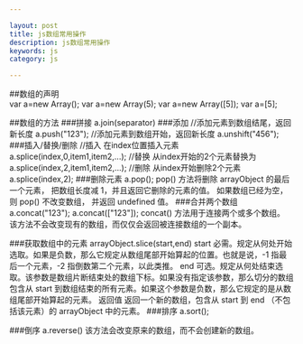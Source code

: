 ```yaml
---

layout: post
title: js数组常用操作
description: js数组常用操作
keywords: js
category: js

---
```


##数组的声明  
	var a=new Array();
	var a=new Array(5);
	var a=new Array([5]);
	var a=[5];

##数组的方法
###拼接
	a.join(separator)
###添加
	//添加元素到数组结尾，返回新长度
	a.push("123");
	//添加元素到数组开始，返回新长度
	a.unshift("456");
###插入/替换/删除
	//插入 在index位置插入元素
	a.splice(index,0,item1,item2,...);
	//替换 从index开始的2个元素替换为
	a.splice(index,2,item1,item2,...);
	//删除 从index开始删除2个元素
	a.splice(index,2);
###删除元素
	a.pop();
	pop() 方法将删除 arrayObject 的最后一个元素，
	把数组长度减 1，并且返回它删除的元素的值。
	如果数组已经为空，则 pop() 不改变数组，
	并返回 undefined 值。
###合并两个数组
	a.concat("123");
	a.concat(["123"]);
	concat() 方法用于连接两个或多个数组。
	该方法不会改变现有的数组，而仅仅会返回被连接数组的一个副本。

###获取数组中的元素
	arrayObject.slice(start,end)
	start	必需。规定从何处开始选取。如果是负数，那么它规定从数组尾部开始算起的位置。也就是说，-1 指最后一个元素，-2 指倒数第二个元素，以此类推。
	end	   可选。规定从何处结束选取。该参数是数组片断结束处的数组下标。如果没有指定该参数，那么切分的数组包含从 start 到数组结束的所有元素。如果这个参数是负数，那么它规定的是从数组尾部开始算起的元素。
	返回值
	返回一个新的数组，包含从 start 到 end （不包括该元素）的 arrayObject 中的元素。
###排序
	a.sort();

###倒序
	a.reverse()
	该方法会改变原来的数组，而不会创建新的数组。
